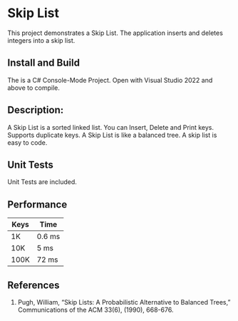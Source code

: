 # Skip List

This project demonstrates a Skip List.   The application inserts and deletes integers into a skip list.

## Install and Build

The is a C# Console-Mode Project.  Open with  Visual Studio 2022 and above to compile. 

## Description:

A Skip List is a sorted linked list.  You can Insert, Delete and Print keys.  Supports duplicate keys.  A Skip List is like a balanced tree.  A skip list is easy to code.

## Unit Tests

Unit Tests are included. 

## Performance

Keys | Time 
--- | --- 
1K | 0.6 ms
10K | 5 ms
100K | 72 ms

## References

1. Pugh, William, “Skip Lists: A Probabilistic Alternative to Balanced Trees,” Communications of the ACM 33(6), (1990), 668-676.

